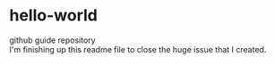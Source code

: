 # hello-world
github guide repository<br>
I'm finishing up this readme file to close the 
huge issue that I created.
